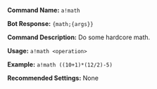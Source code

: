 **Command Name:**
`a!math`

**Bot Response:**
`{math;{args}}`

**Command Description:**
Do some hardcore math.

**Usage:**
`a!math <operation>`

**Example:**
`a!math ((10+1)*(12/2)-5)`

**Recommended Settings:**
None
